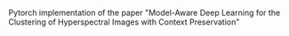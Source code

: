 Pytorch implementation of the paper "Model-Aware Deep Learning for the Clustering of Hyperspectral Images with Context Preservation"
